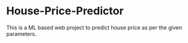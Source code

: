 # House-Price-Predictor
This is a ML based web project to predict house price as per the given parameters.
